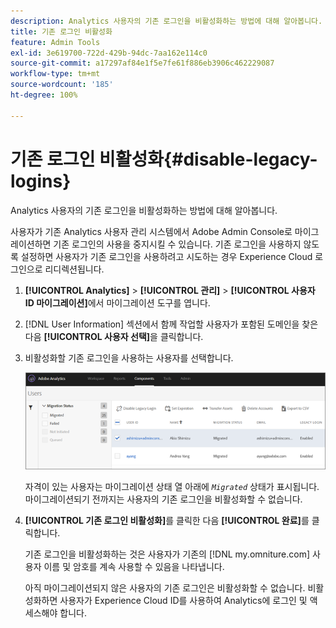 ```yaml
---
description: Analytics 사용자의 기존 로그인을 비활성화하는 방법에 대해 알아봅니다.
title: 기존 로그인 비활성화
feature: Admin Tools
exl-id: 3e619700-722d-429b-94dc-7aa162e114c0
source-git-commit: a17297af84e1f5e7fe61f886eb3906c462229087
workflow-type: tm+mt
source-wordcount: '185'
ht-degree: 100%

---
```


# 기존 로그인 비활성화{#disable-legacy-logins}

Analytics 사용자의 기존 로그인을 비활성화하는 방법에 대해 알아봅니다.

사용자가 기존 Analytics 사용자 관리 시스템에서 Adobe Admin Console로 마이그레이션하면 기존 로그인의 사용을 중지시킬 수 있습니다. 기존 로그인을 사용하지 않도록 설정하면 사용자가 기존 로그인을 사용하려고 시도하는 경우 Experience Cloud 로그인으로 리디렉션됩니다.

1. **[!UICONTROL Analytics]** > **[!UICONTROL 관리]** > **[!UICONTROL 사용자 ID 마이그레이션]**&#x200B;에서 마이그레이션 도구를 엽니다.
1. [!DNL User Information] 섹션에서 함께 작업할 사용자가 포함된 도메인을 찾은 다음 **[!UICONTROL 사용자 선택]**&#x200B;을 클릭합니다.
1. 비활성화할 기존 로그인을 사용하는 사용자를 선택합니다.

   ![](/help/admin/admin-console/user-management2/user-migration/assets/user-info.png)

   자격이 있는 사용자는 마이그레이션 상태 열 아래에 *`Migrated`* 상태가 표시됩니다. 마이그레이션되기 전까지는 사용자의 기존 로그인을 비활성화할 수 없습니다.
1. **[!UICONTROL 기존 로그인 비활성화]**&#x200B;를 클릭한 다음 **[!UICONTROL 완료]**&#x200B;를 클릭합니다.

   기존 로그인을 비활성화하는 것은 사용자가 기존의 [!DNL my.omniture.com] 사용자 이름 및 암호를 계속 사용할 수 있음을 나타냅니다.

   아직 마이그레이션되지 않은 사용자의 기존 로그인은 비활성화할 수 없습니다. 비활성화하면 사용자가 Experience Cloud ID를 사용하여 Analytics에 로그인 및 액세스해야 합니다.
